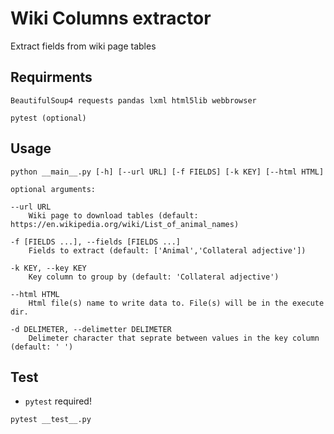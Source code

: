 # Wiki Columns extractor
Extract fields from wiki page tables

## Requirments
`BeautifulSoup4
requests
pandas
lxml
html5lib
webbrowser`

`pytest (optional)`

## Usage

`python __main__.py [-h] [--url URL] [-f FIELDS] [-k KEY] [--html HTML]`

    optional arguments:

    --url URL             
        Wiki page to download tables (default: https://en.wikipedia.org/wiki/List_of_animal_names)

    -f [FIELDS ...], --fields [FIELDS ...]
        Fields to extract (default: ['Animal','Collateral adjective'])

    -k KEY, --key KEY     
        Key column to group by (default: 'Collateral adjective')

    --html HTML           
        Html file(s) name to write data to. File(s) will be in the execute dir.

    -d DELIMETER, --delimetter DELIMETER
        Delimeter character that seprate between values in the key column (default: ' ')

## Test
- `pytest` required!

`pytest __test__.py`
